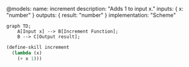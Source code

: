 @models:
  name: increment
  description: "Adds 1 to input x."
  inputs: { x: "number" }
  outputs: { result: "number" }
  implementation: "Scheme"

```mermaid
graph TD;
    A[Input x] --> B[Increment Function];
    B --> C[Output result];
```

```scheme
(define-skill increment
  (lambda (x)
    (+ x 1)))
```